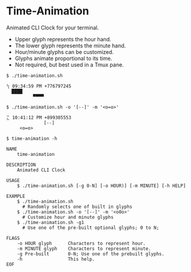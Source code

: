 # Time-Animation

Animated CLI Clock for your terminal.
- Upper glyph represents the hour hand.
- The lower glyph represents the minute hand.
- Hour/minute glyphs can be customized.
- Glyphs animate proportional to its time.
- Not required, but best used in a Tmux pane.

```
$ ./time-animation.sh

⢳ 09:34:59 PM +776797245
  ████
          ▀▀▀▀

$ ./time-animation.sh -o '[--]' -m '<o=o>'     

⣍ 10:41:12 PM +899305553
              [--]
     <o=o>     
```          
     
     
```
$ time-animation -h

NAME
    time-animation

DESCRIPTION
    Animated CLI Clock

USAGE
    $ ./time-animation.sh [-g 0-N] [-o HOUR)] [-m MINUTE] [-h HELP]

EXAMPLE
    $ ./time-animation.sh
      # Randomly selects one of built in glyphs
    $ ./time-animation.sh -o '[--]' -m '<o0o>'
      # Customize hour and minute glyphs
    $ ./time-animation.sh -g1
      # Use one of the pre-built optional glyphs; 0 to N;

FLAGS
    -o HOUR glyph      Characters to represent hour.
    -m MINUTE glyph    Characters to represent minute.
    -g Pre-built       0-N; Use one of the prebuilt glyphs.
    -h                 This help.
EOF

```          


